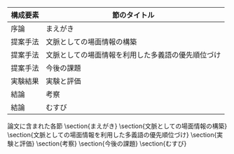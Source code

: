 構成要素 | 節のタイトル
 --- | --- 
序論 | まえがき
提案手法 | 文脈としての場面情報の構築
提案手法 | 文脈としての場面情報を利用した多義語の優先順位づけ
提案手法 | 今後の課題
実験結果 | 実験と評価
結論 | 考察
結論 | むすび

論文に含まれた各節
\section{まえがき}
\section{文脈としての場面情報の構築}
\section{文脈としての場面情報を利用した多義語の優先順位づけ}
\section{実験と評価}
\section{考察}
\section{今後の課題}
\section{むすび}
